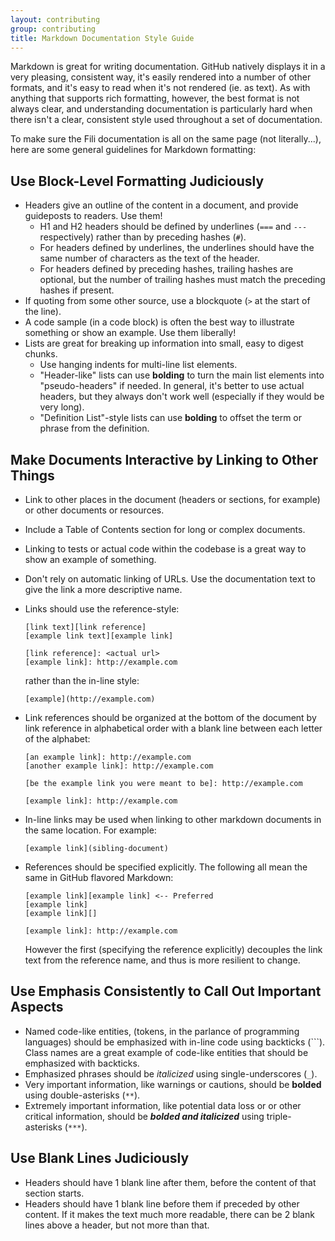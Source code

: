 ```yaml
---
layout: contributing
group: contributing
title: Markdown Documentation Style Guide
---
```


Markdown is great for writing documentation. GitHub natively displays it in a very pleasing, consistent way, it's
easily rendered into a number of other formats, and it's easy to read when it's not rendered (ie. as text). As with
anything that supports rich formatting, however, the best format is not always clear, and understanding documentation is
particularly hard when there isn't a clear, consistent style used throughout a set of documentation. 

To make sure the Fili documentation is all on the same page (not literally...), here are some general guidelines for
Markdown formatting:

Use Block-Level Formatting Judiciously
--------------------------------------

- Headers give an outline of the content in a document, and provide guideposts to readers. Use them!
  - H1 and H2 headers should be defined by underlines (`===` and `---` respectively) rather than by preceding hashes 
    (`#`).
  - For headers defined by underlines, the underlines should have the same number of characters as the text of the 
    header.
  - For headers defined by preceding hashes, trailing hashes are optional, but the number of trailing hashes must match
    the preceding hashes if present.
- If quoting from some other source, use a blockquote (`>` at the start of the line).
- A code sample (in a code block) is often the best way to illustrate something or show an example. Use them liberally!
- Lists are great for breaking up information into small, easy to digest chunks.
  - Use hanging indents for multi-line list elements.
  - "Header-like" lists can use **bolding** to turn the main list elements into "pseudo-headers" if needed. In general, 
    it's better to use actual headers, but they always don't work well (especially if they would be very long).
  - "Definition List"-style lists can use **bolding** to offset the term or phrase from the definition.

Make Documents Interactive by Linking to Other Things
-----------------------------------------------------

- Link to other places in the document (headers or sections, for example) or other documents or resources.
- Include a Table of Contents section for long or complex documents.
- Linking to tests or actual code within the codebase is a great way to show an example of something.
- Don't rely on automatic linking of URLs. Use the documentation text to give the link a more descriptive name.
- Links should use the reference-style:

  ```
  [link text][link reference]
  [example link text][example link]
  
  [link reference]: <actual url>
  [example link]: http://example.com
  ```
    
  rather than the in-line style:
  
  ```
  [example](http://example.com)
  ```
  
- Link references should be organized at the bottom of the document by link reference in alphabetical order with a 
  blank line between each letter of the alphabet:

  ```
  [an example link]: http://example.com
  [another example link]: http://example.com
 
  [be the example link you were meant to be]: http://example.com
 
  [example link]: http://example.com
  ```
  
- In-line links may be used when linking to other markdown documents in the same location. For example:
  
  ```
  [example link](sibling-document)
  ```

- References should be specified explicitly. The following all mean the same in GitHub flavored Markdown:

  ```
  [example link][example link] <-- Preferred
  [example link] 
  [example link][]
  
  [example link]: http://example.com
  ```
  
  However the first (specifying the reference explicitly) decouples the link text from the reference name, and thus is 
  more resilient to change.
    

Use Emphasis Consistently to Call Out Important Aspects
-------------------------------------------------------

- Named code-like entities, (tokens, in the parlance of programming languages) should be emphasized with in-line code
  using backticks (`\``). Class names are a great example of code-like entities that should be emphasized with 
  backticks.
- Emphasized phrases should be _italicized_ using single-underscores (`_`).
- Very important information, like warnings or cautions, should be **bolded** using double-asterisks (`**`).
- Extremely important information, like potential data loss or or other critical information, should be ***bolded and 
  italicized*** using triple-asterisks (`***`).

Use Blank Lines Judiciously
---------------------------

- Headers should have 1 blank line after them, before the content of that section starts.
- Headers should have 1 blank line before them if preceded by other content. If it makes the text much more readable,
  there can be 2 blank lines above a header, but not more than that.
